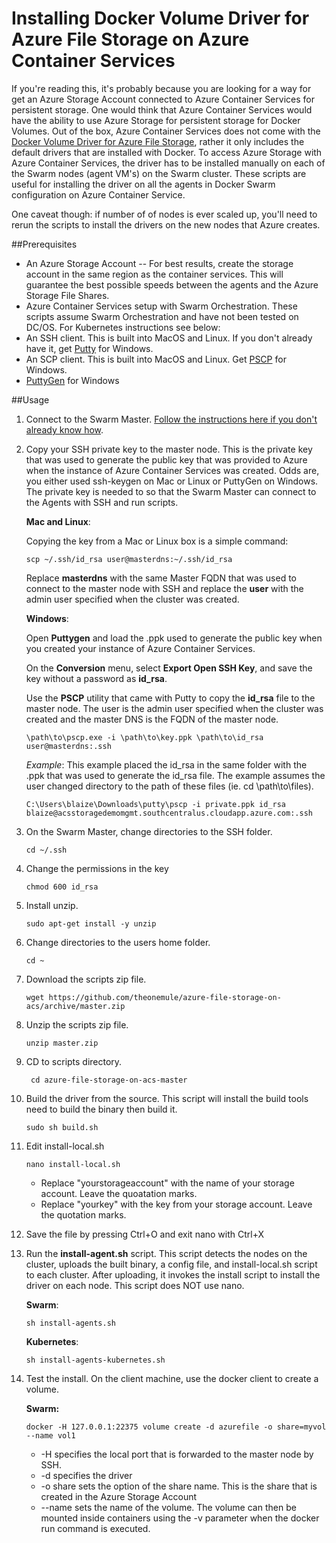 Installing Docker Volume Driver for Azure File Storage on Azure Container Services
====

If you're reading this, it's probably because you are looking for a way for get an Azure Storage Account connected to Azure Container Services for persistent storage. One would think that Azure Container Services would have the ability to use Azure Storage for persistent storage for Docker Volumes. Out of the box, Azure Container Services does not come with the [Docker Volume Driver for Azure File Storage](https://github.com/Azure/azurefile-dockervolumedriver), rather it only includes the default drivers that are installed with Docker. To access Azure Storage with Azure Container Services, the driver has to be installed manually on each of the Swarm nodes (agent VM's) on the Swarm cluster. These scripts are useful for installing the driver on all the agents in Docker Swarm configuration on Azure Container Service.

One caveat though: if number of of nodes is ever scaled up, you'll need to rerun the scripts to install the drivers on the new nodes that Azure creates.

##Prerequisites

* An Azure Storage Account -- For best results, create the storage account in the same region as the container services. This will guarantee  the best possible speeds between the agents and the Azure Storage File Shares.
* Azure Container Services setup with Swarm Orchestration. These scripts assume Swarm Orchestration and have not been tested on DC/OS. For Kubernetes instructions see below:
* An SSH client. This is built into MacOS and Linux. If you don't already have it, get [Putty](http://www.chiark.greenend.org.uk/~sgtatham/putty/download.html) for Windows.
* An SCP client. This is built into MacOS and Linux. Get [PSCP](http://www.chiark.greenend.org.uk/~sgtatham/putty/download.html) for Windows.
* [PuttyGen](http://www.chiark.greenend.org.uk/~sgtatham/putty/download.html) for Windows

##Usage

1. Connect to the Swarm Master. [Follow the instructions here if you don't already know how](https://docs.microsoft.com/en-us/azure/container-service/container-service-connect).

1. Copy your SSH private key to the master node. This is the private key that was used to generate the public key that was provided to Azure when the instance of Azure Container Services was created. Odds are, you either used ssh-keygen on Mac or Linux or PuttyGen on Windows. The private key is needed to so that the Swarm Master can connect to the Agents with SSH and run scripts.

	**Mac and Linux**:

	Copying the key from a Mac or Linux box is a simple command:

	````
	scp ~/.ssh/id_rsa user@masterdns:~/.ssh/id_rsa
	````

	Replace **masterdns** with the same Master FQDN that was used to connect to the master node with SSH and replace the **user** with the admin user specified when the  cluster was created.

	**Windows**:

	Open **Puttygen** and load the .ppk used to generate the public key when you created your instance of Azure Container Services.

	On the **Conversion** menu, select **Export Open SSH Key**, and save the key without a password as **id_rsa**.

	Use the **PSCP** utility that came with Putty to copy the **id_rsa** file to the master node. The user is the admin user specified when the cluster was created and the master DNS is the FQDN of the master node.

	````
	\path\to\pscp.exe -i \path\to\key.ppk \path\to\id_rsa user@masterdns:.ssh
	````

	*Example*: This example placed the id_rsa in the same folder with the .ppk that was used to generate the id_rsa file. The example assumes the user changed directory to the path of these files (ie. cd \path\to\files).

	````
	C:\Users\blaize\Downloads\putty\pscp -i private.ppk id_rsa blaize@acsstoragedemomgmt.southcentralus.cloudapp.azure.com:.ssh
	````

1. On the Swarm Master, change directories to the SSH folder.

	````
	cd ~/.ssh
	````

1. Change the permissions in the key

	````
	chmod 600 id_rsa
	````

1. Install unzip.

	````
	sudo apt-get install -y unzip
	````

1. Change directories to the users home folder.

	````
	cd ~
	````

1. Download the scripts zip file.

	````
	wget https://github.com/theonemule/azure-file-storage-on-acs/archive/master.zip
	````

1. Unzip the scripts zip file.

	````
	unzip master.zip
	````

1. CD to scripts directory.

	````
	 cd azure-file-storage-on-acs-master
	````

1. Build the driver from the source. This script will install the build tools need to build the binary then build it.

	````
	sudo sh build.sh
	````

1. Edit install-local.sh

	````
	nano install-local.sh
	````

	* Replace "yourstorageaccount" with the name of your storage account. Leave the quoatation marks.
	* Replace "yourkey" with the key from your storage account. Leave the quotation marks.

1. Save the file by pressing Ctrl+O and exit nano with Ctrl+X

1. Run the **install-agent.sh** script. This script detects the nodes on the cluster, uploads the built binary, a config file, and install-local.sh script to each cluster. After uploading, it invokes the install script to install the driver on each node. This script does NOT use nano.


	**Swarm**:

	````
	sh install-agents.sh
	````

	**Kubernetes**:

	````
	sh install-agents-kubernetes.sh
	````

1. Test the install. On the client machine, use the docker client to create a volume.

	**Swarm:**

	````
	docker -H 127.0.0.1:22375 volume create -d azurefile -o share=myvol --name vol1
	````

	* -H specifies the local port that is forwarded to the master node by SSH.
	* -d specifies the driver
	* -o share sets the option of the share name. This is the share that is created in the Azure Storage Account
	* --name sets the name of the volume. The volume can then be mounted inside containers using the -v parameter when the docker run command is executed.
